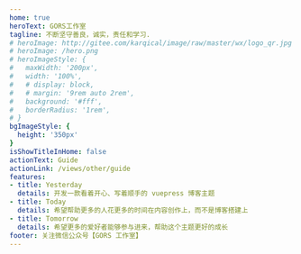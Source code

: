 ```yaml
---
home: true
heroText: GORS工作室
tagline: 不断坚守善良，诚实，责任和学习.
# heroImage: http://gitee.com/karqical/image/raw/master/wx/logo_qr.jpg
# heroImage: /hero.png
# heroImageStyle: {
#   maxWidth: '200px',
#   width: '100%',
#   # display: block,
#   # margin: '9rem auto 2rem',
#   background: '#fff',
#   borderRadius: '1rem',
# }
bgImageStyle: {
  height: '350px'
}
isShowTitleInHome: false
actionText: Guide
actionLink: /views/other/guide
features:
- title: Yesterday
  details: 开发一款看着开心、写着顺手的 vuepress 博客主题
- title: Today
  details: 希望帮助更多的人花更多的时间在内容创作上，而不是博客搭建上
- title: Tomorrow
  details: 希望更多的爱好者能够参与进来，帮助这个主题更好的成长
footer: 关注微信公众号【GORS 工作室】
---
```


